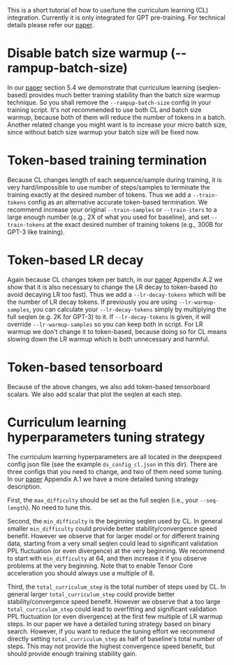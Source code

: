 This is a short tutorial of how to use/tune the curriculum learning (CL) integration. Currently it is only integrated for GPT pre-training. For technical details please refer our [paper](https://arxiv.org/abs/2108.06084).

# Disable batch size warmup (--rampup-batch-size)
In our [paper](https://arxiv.org/abs/2108.06084) section 5.4 we demonstrate that curriculum learning (seqlen-based) provides much better training stability than the batch size warmup technique. So you shall remove the `--rampup-batch-size` config in your training script. It's not recommended to use both CL and batch size warmup, because both of them will reduce the number of tokens in a batch. Another related change you might want is to increase your micro batch size, since without batch size warmup your batch size will be fixed now.

# Token-based training termination

Because CL changes length of each sequence/sample during training, it is very hard/impossible to use number of steps/samples to terminate the training exactly at the desired number of tokens. Thus we add a `--train-tokens` config as an alternative accurate token-based termination. We recommend increase your original `--train-samples` or `--train-iters` to a large enough number (e.g., 2X of what you used for baseline), and set `--train-tokens` at the exact desired number of training tokens (e.g., 300B for GPT-3 like training).

# Token-based LR decay

Again because CL changes token per batch, in our [paper](https://arxiv.org/abs/2108.06084) Appendix A.2 we show that it is also necessary to change the LR decay to token-based (to avoid decaying LR too fast). Thus we add a `--lr-decay-tokens` which will be the number of LR decay tokens. If previously you are using `--lr-warmup-samples`, you can calculate your `--lr-decay-tokens` simply by multiplying the full seqlen (e.g. 2K for GPT-3) to it. If `--lr-decay-tokens` is given, it will override `--lr-warmup-samples` so you can keep both in script. For LR warmup we don't change it to token-based, because doing so for CL means slowing down the LR warmup which is both unnecessary and harmful.

# Token-based tensorboard

Because of the above changes, we also add token-based tensorboard scalars. We also add scalar that plot the seqlen at each step.

# Curriculum learning hyperparameters tuning strategy

The curriculum learning hyperparameters are all located in the deepspeed config json file (see the example `ds_config_cl.json` in this dir). There are three configs that you need to change, and two of them need some tuning. In our [paper](https://arxiv.org/abs/2108.06084) Appendix A.1 we have a more detailed tuning strategy description.

First, the `max_difficulty` should be set as the full seqlen (i.e., your `--seq-length`). No need to tune this.

Second, the `min_difficulty` is the beginning seqlen used by CL. In general smaller `min_difficulty` could provide better stability/convergence speed benefit. However we observe that for larger model or for different training data, starting from a very small seqlen could lead to significant validation PPL fluctuation (or even divergence) at the very beginning. We recommend to start with `min_difficulty` at 64, and then increase it if you observe problems at the very beginning. Note that to enable Tensor Core acceleration you should always use a multiple of 8.

Third, the `total_curriculum_step` is the total number of steps used by CL. In general larger `total_curriculum_step` could provide better stability/convergence speed benefit. However we observe that a too large `total_curriculum_step` could lead to overfitting and significant validation PPL fluctuation (or even divergence) at the first few multiple of LR warmup steps. In our paper we have a detailed tuning strategy based on binary search. However, if you want to reduce the tuning effort we recommend directly setting `total_curriculum_step` as half of baseline's total number of steps. This may not provide the highest convergence speed benefit, but should provide enough training stability gain.
